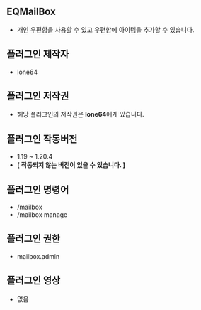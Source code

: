 ## EQMailBox
- 개인 우편함을 사용할 수 있고 우편함에 아이템을 추가할 수 있습니다.

## 플러그인 제작자
- lone64

## 플러그인 저작권
- 해당 플러그인의 저작권은 **lone64**에게 있습니다.

## 플러그인 작동버전
- 1.19 ~ 1.20.4
- **[ 작동되지 않는 버전이 있을 수 있습니다. ]**

## 플러그인 명령어
- /mailbox
- /mailbox manage

## 플러그인 권한
- mailbox.admin

## 플러그인 영상
- 없음
